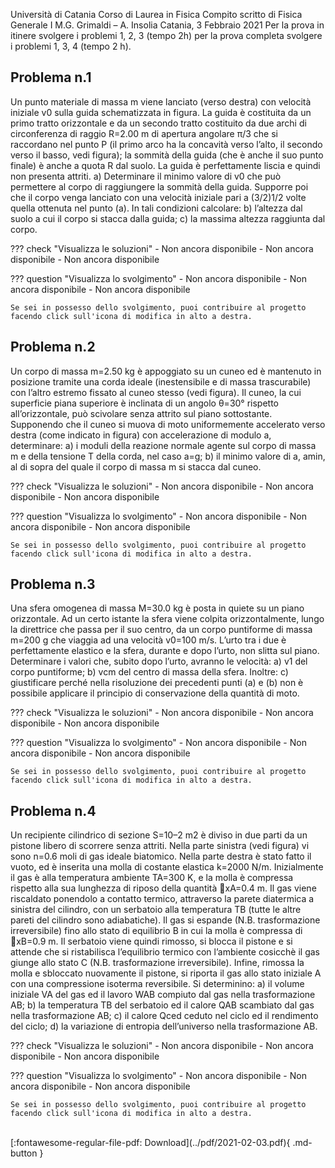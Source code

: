 Università di Catania
Corso di Laurea in Fisica
Compito scritto di Fisica Generale I
M.G. Grimaldi – A. Insolia
Catania, 3 Febbraio 2021
Per la prova in itinere svolgere i problemi 1, 2, 3 (tempo 2h)
per la prova completa svolgere i problemi 1, 3, 4 (tempo 2 h).

## Problema n.1
Un punto materiale di massa m viene lanciato (verso destra) con velocità iniziale v0 sulla guida
schematizzata in figura. La guida è costituita da un primo tratto orizzontale e da un secondo tratto
costituito da due archi di circonferenza di raggio R=2.00 m di apertura angolare π/3 che si
raccordano nel punto P (il primo arco ha la concavità verso l’alto, il secondo verso il basso, vedi
figura); la sommità della guida (che è anche il suo punto finale) è anche a quota R dal suolo. La
guida è perfettamente liscia e quindi non presenta attriti.
a) Determinare il minimo valore di v0 che può permettere al corpo di raggiungere la sommità della
guida.
Supporre poi che il corpo venga lanciato con una velocità iniziale pari a (3/2)1/2 volte quella
ottenuta nel punto (a). In tali condizioni calcolare:
b) l’altezza dal suolo a cui il corpo si stacca dalla guida;
c) la massima altezza raggiunta dal corpo.

??? check "Visualizza le soluzioni"
    - Non ancora disponibile
    - Non ancora disponibile
    - Non ancora disponibile

??? question "Visualizza lo svolgimento"
    - Non ancora disponibile
    - Non ancora disponibile
    - Non ancora disponibile
    
    Se sei in possesso dello svolgimento, puoi contribuire al progetto facendo click sull'icona di modifica in alto a destra.

## Problema n.2
Un corpo di massa m=2.50 kg è appoggiato su un cuneo ed è mantenuto in posizione tramite una
corda ideale (inestensibile e di massa trascurabile) con l’altro estremo fissato al cuneo stesso (vedi
figura). Il cuneo, la cui superficie piana superiore è inclinata di un angolo θ=30° rispetto
all’orizzontale, può scivolare senza attrito sul piano sottostante. Supponendo che il cuneo si
muova di moto uniformemente accelerato verso destra (come indicato in figura) con accelerazione
di modulo a, determinare:
a) i moduli della reazione normale agente sul corpo di massa m e della tensione T della corda, nel
caso a=g;
b) il minimo valore di a, amin, al di sopra del quale il corpo di massa m si stacca dal cuneo.

??? check "Visualizza le soluzioni"
    - Non ancora disponibile
    - Non ancora disponibile
    - Non ancora disponibile

??? question "Visualizza lo svolgimento"
    - Non ancora disponibile
    - Non ancora disponibile
    - Non ancora disponibile
    
    Se sei in possesso dello svolgimento, puoi contribuire al progetto facendo click sull'icona di modifica in alto a destra.

## Problema n.3
Una sfera omogenea di massa M=30.0 kg è posta in quiete su un piano orizzontale. Ad un certo
istante la sfera viene colpita orizzontalmente, lungo la direttrice che passa per il suo centro, da un
corpo puntiforme di massa m=200 g che viaggia ad una velocità v0=100 m/s. L’urto tra i due è
perfettamente elastico e la sfera, durante e dopo l’urto, non slitta sul piano.
Determinare i valori che, subito dopo l’urto, avranno le velocità:
a) v1 del corpo puntiforme;
b) vcm del centro di massa della sfera.
Inoltre:
c) giustificare perché nella risoluzione dei precedenti punti (a) e (b) non è possibile applicare il
principio di conservazione della quantità di moto.

??? check "Visualizza le soluzioni"
    - Non ancora disponibile
    - Non ancora disponibile
    - Non ancora disponibile

??? question "Visualizza lo svolgimento"
    - Non ancora disponibile
    - Non ancora disponibile
    - Non ancora disponibile
    
    Se sei in possesso dello svolgimento, puoi contribuire al progetto facendo click sull'icona di modifica in alto a destra.

## Problema n.4
Un recipiente cilindrico di sezione S=10–2 m2 è diviso in due parti da un pistone libero di scorrere
senza attriti. Nella parte sinistra (vedi figura) vi sono n=0.6 moli di gas ideale biatomico. Nella
parte destra è stato fatto il vuoto, ed è inserita una molla di costante elastica k=2000 N/m.
Inizialmente il gas è alla temperatura ambiente TA=300 K, e la molla è compressa rispetto alla sua
lunghezza di riposo della quantità xA=0.4 m. Il gas viene riscaldato ponendolo a contatto termico,
attraverso la parete diatermica a sinistra del cilindro, con un serbatoio alla temperatura TB (tutte le
altre pareti del cilindro sono adiabatiche). Il gas si espande (N.B. trasformazione irreversibile) fino
allo stato di equilibrio B in cui la molla è compressa di xB=0.9 m. Il serbatoio viene quindi rimosso,
si blocca il pistone e si attende che si ristabilisca l’equilibrio termico con l’ambiente cosicchè il gas
giunge allo stato C (N.B. trasformazione irreversibile). Infine, rimossa la molla e sbloccato
nuovamente il pistone, si riporta il gas allo stato iniziale A con una compressione isoterma
reversibile. Si determinino:
a) il volume iniziale VA del gas ed il lavoro WAB compiuto dal gas nella trasformazione AB;
b) la temperatura TB del serbatoio ed il calore QAB scambiato dal gas nella trasformazione AB;
c) il calore Qced ceduto nel ciclo ed il rendimento del ciclo;
d) la variazione di entropia dell’universo nella trasformazione AB.

??? check "Visualizza le soluzioni"
    - Non ancora disponibile
    - Non ancora disponibile
    - Non ancora disponibile

??? question "Visualizza lo svolgimento"
    - Non ancora disponibile
    - Non ancora disponibile
    - Non ancora disponibile
    
    Se sei in possesso dello svolgimento, puoi contribuire al progetto facendo click sull'icona di modifica in alto a destra.

<br>
[:fontawesome-regular-file-pdf: Download](../pdf/2021-02-03.pdf){ .md-button }